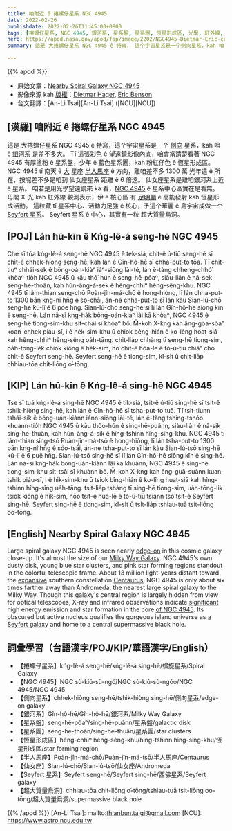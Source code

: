 ```yaml
---
title: 咱附近 ê 捲螺仔星系 NGC 4945
date: 2022-02-26
publishdate: 2022-02-26T11:45:00+0800
tags: [捲螺仔星系, NGC 4945, 銀河系, 星系盤, 星系團, 恆星形成區, 光學, 紅外線, X-光, 超大質量烏洞, 半人馬座, Seyfert 星系, 仙女座, 仙女座星系]
hero: https://apod.nasa.gov/apod/fap/image/2202/NGC4945-Dietmar-Eric-crop1024.jpg
summary: 這是 大捲螺仔星系 NGC 4945 ê 特寫， 這个宇宙星系是一个側向星系，kah 咱 ê 銀河系是差不多大。

---
```


{{% apod %}}

- 原始文章：[Nearby Spiral Galaxy NGC 4945](https://apod.nasa.gov/apod/ap220226.html)
- 影像來源 kah [版權][copyright]：[Dietmar Hager](https://www.facebook.com/StargazerObservatory/), [Eric Benson](http://www.faintgalaxy.com/)
- 台文翻譯：[An-Li Tsai][An-Li Tsai] ([NCU][NCU])

## [漢羅] 咱附近 ê 捲螺仔星系 NGC 4945
這是 大捲螺仔星系 NGC 4945 ê 特寫，這个宇宙星系是一个 [側向][edge-on] 星系，kah 咱 ê [銀河系][Milky Way Galaxy] 是差不多大。
Tī 這張彩色 ê 望遠鏡影像內底，咱會當清楚看著 NGC 4945 有厚塗粉 ê 星系盤，少年 ê 藍色星系團，kah 粉紅仔色 ê 恆星形成區。
NGC 4945 tī 南天 ê [大][expansive] 星座 [半人馬座][Centaurus] ê 方向，離咱差不多 1300 萬 光年遠 ê 所在，按呢差不多是咱到 仙女座星系 距離 ê 6 倍遠。
仙女座星系是離咱銀河系上近 ê 星系。
咱若是用光學望遠鏡來 kā 看，[NGC 4945][of NGC 4945] ê 星系中心區實在是看無。
毋閣 X-光 kah 紅外線 觀測表示，伊 ê 核心區 有 [足明顯][significant] ê 高能發射 kah 恆星形成活動。
這粒藏 tī 星系中心、活動力足強 ê 核心，予這个華麗 ê 島宇宙成做一个 [Seyfert 星系][a Seyfert galaxy]。
Seyfert 星系 ê 中心，其實有一粒 超大質量烏洞。


## [POJ] Lán hū-kīn ê Kńg-lê-á seng-hē NGC 4945
Che sī tōa kńg-lê-á seng-hē NGC 4945 ê te̍k-siá, chit-ê ú-tiū seng-hē sī chi̍t-ê chhek-hiòng seng-hē, kah lán ê Gîn-hô-hē sī chha-put-to tōa.
Tī chit-tiuⁿ chhái-sek ê bōng-oán-kiàⁿ iáⁿ-siōng lāi-té, lán ē-tàng chheng-chhó͘ khòaⁿ-tio̍h NGC 4945 ū kāu thô͘-hún ê seng-hē-pôaⁿ, siàu-liân ê nâ-sek seng-hē-thoân, kah hún-âng-á-sek ê hêng-chhiⁿ hêng-sêng-khu.
NGC 4945 tī lâm-thian seng-chō Poàn-jîn-má-chō ê hong-hiòng, lī lán chha-put-to 1300 bān kng-nî hn̄g ê só͘-chāi, án-ne chha-put-to sī lán kàu Sian-lú-chō seng-hē kū-lî ê 6 pōe hn̄g.
Sian-lú-chō seng-hē sī lī lán Gîn-hô-hē siōng kīn ê seng-hē.
Lán nā-sī kng-ha̍k bōng-oán-kiàⁿ lâi kā khòaⁿ, NGC 4945 ê seng-hē tiong-sim-khu si̍t-chāi sī khòaⁿ bô.
M̄-koh X-kng kah âng-gōa-sòaⁿ koan-chhek piáu-sī, i ê he̍k-sim-khu ū chiok bêng-hián ê ko-lêng hoat-siā kah hêng-chhiⁿ hêng-sêng oa̍h-tāng.
chit-lia̍p chhàng tī seng-hē tiong-sim, oa̍h-tōng-le̍k chiok kiông ê he̍k-sim, hō͘ chit-ê hôa-lē ê tó-ú-tiū chiâⁿ chò chi̍t-ê Seyfert seng-hē.
Seyfert seng-hē ê tiong-sim, kî-si̍t ū chi̍t-lia̍p chhiau-tōa chit-liōng o͘-tōng.

## [KIP] Lán hū-kīn ê Kńg-lê-á sing-hē NGC 4945
Tse sī tuā kńg-lê-á sing-hē NGC 4945 ê ti̍k-siá, tsit-ê ú-tiū sing-hē sī tsi̍t-ê tshik-hiòng sing-hē, kah lán ê Gîn-hô-hē sī tsha-put-to tuā.
Tī tsit-tiunn tshái-sik ê bōng-uán-kiànn iánn-siōng lāi-té, lán ē-tàng tshing-tshóo khuànn-tio̍h NGC 4945 ū kāu thôo-hún ê sing-hē-puânn, siàu-liân ê nâ-sik sing-hē-thuân, kah hún-âng-á-sik ê hîng-tshinn hîng-sîng-khu.
NGC 4945 tī lâm-thian sing-tsō Puàn-jîn-má-tsō ê hong-hiòng, lī lán tsha-put-to 1300 bān kng-nî hn̄g ê sóo-tsāi, án-ne tsha-put-to sī lán kàu Sian-lú-tsō sing-hē kū-lî ê 6 puē hn̄g.
Sian-lú-tsō sing-hē sī lī lán Gîn-hô-hē siōng kīn ê sing-hē.
Lán nā-sī kng-ha̍k bōng-uán-kiànn lâi kā khuànn, NGC 4945 ê sing-hē tiong-sim-khu si̍t-tsāi sī khuànn bô.
M̄-koh X-kng kah âng-guā-suànn kuan-tshik piáu-sī, i ê hi̍k-sim-khu ū tsiok bîng-hián ê ko-lîng huat-siā kah hîng-tshinn hîng-sîng ua̍h-tāng.
tsit-lia̍p tshàng tī sing-hē tiong-sim, ua̍h-tōng-li̍k tsiok kiông ê hi̍k-sim, hōo tsit-ê huâ-lē ê tó-ú-tiū tsiânn tsò tsi̍t-ê Seyfert sing-hē.
Seyfert sing-hē ê tiong-sim, kî-si̍t ū tsi̍t-lia̍p tshiau-tuā tsit-liōng oo-tōng.


## [English] Nearby Spiral Galaxy NGC 4945

Large spiral galaxy NGC 4945 is seen nearly [edge-on][edge-on] in this cosmic galaxy close-up.
It's almost the size of our [Milky Way Galaxy][Milky Way Galaxy].
NGC 4945's own dusty disk, young blue star clusters, and pink star forming regions standout in the colorful telescopic frame.
About 13 million light-years distant toward the [expansive][expansive] southern constellation [Centaurus][Centaurus], NGC 4945 is only about six times farther away than Andromeda, the nearest large spiral galaxy to the Milky Way.
Though this galaxy's central region is largely hidden from view for optical telescopes, X-ray and infrared observations indicate [significant][significant] high energy emission and star formation in the core [of NGC 4945][of NGC 4945].
Its obscured but active nucleus qualifies the gorgeous island universe as [a Seyfert galaxy][a Seyfert galaxy] and home to a central supermassive black hole.

## 詞彙學習（台語漢字/POJ/KIP/華語漢字/English）
- 【捲螺仔星系】kńg-lê-á seng-hē/kńg-lê-á sing-hē/螺旋星系/Spiral Galaxy
- 【NGC 4945】NGC sù-kiú-sù-ngó͘/NGC sù-kiú-sù-ngóo/NGC 4945/NGC 4945
- 【側向星系】chhek-hiòng seng-hē/tshik-hiòng sing-hē/側向星系/edge-on galaxy
- 【銀河系】Gîn-hô-hē/Gîn-hô-hē/銀河系/Milky Way Galaxy
- 【星系盤】seng-hē-pôaⁿ/sing-hē-puânn/星系盤/galactic disk
- 【星系團】seng-hē-thoân/sing-hē-thuân/星系團/star clusters
- 【恆星形成區】hêng-chhiⁿ hêng-sêng-khu/hîng-tshinn hîng-sîng-khu/恆星形成區/star forming region
- 【半人馬座】Poàn-jîn-má-chō/Puàn-jîn-má-tsō/半人馬座/Centaurus
- 【仙女座】Sian-lú-chō/Sian-lú-tsō/仙女座/Andromeda
- 【Seyfert 星系】Seyfert seng-hē/Seyfert sing-hē/西佛星系/Seyfert galaxy
- 【超大質量烏洞】chhiau-tōa chit-liōng o͘-tōng/tshiau-tuā tsit-liōng oo-tōng/超大質量烏洞/supermassive black hole


{{% /apod %}}
[An-Li Tsai]: mailto:thianbun.taigi@gmail.com
[NCU]: https://www.astro.ncu.edu.tw

[copyright]: https://apod.nasa.gov/apod/fap/lib/about_apod.html#srapply

[edge-on]:https://apod.nasa.gov/apod/ap010510.html
[Milky Way Galaxy]:https://apod.nasa.gov/apod/ap140724.html
[expansive]:http://www.astro.wisc.edu/~dolan/constellations/extra/Centaurus.html
[Centaurus]:http://www.hawastsoc.org/deepsky/cen/index.html
[significant]:http://arxiv.org/abs/astro-ph/0002244
[of NGC 4945]:http://www.eso.org/public/news/eso0931/
[a Seyfert galaxy]:https://apod.nasa.gov/apod/ap010701.html
